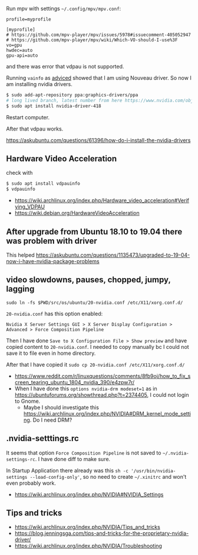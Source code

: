 Run mpv with settings `~/.config/mpv/mpv.conf`:

```
profile=myprofile

[myprofile]
# https://github.com/mpv-player/mpv/issues/5978#issuecomment-405052947
# https://github.com/mpv-player/mpv/wiki/Which-VO-should-I-use%3F
vo=gpu
hwdec=auto
gpu-api=auto
```

and there was error that vdpau is not supported.

Running `vainfo` as [adviced](https://wiki.archlinux.org/index.php/Hardware_video_acceleration#Verification) showed that I am using Nouveau driver. So now I am installing nvidia drivers.

```bash
$ sudo add-apt-repository ppa:graphics-drivers/ppa
# long lived branch, latest number from here https://www.nvidia.com/object/unix.html
$ sudo apt install nvidia-driver-418
```

Restart computer.

After that vdpau works.

https://askubuntu.com/questions/61396/how-do-i-install-the-nvidia-drivers

## Hardware Video Acceleration

check with

```bash
$ sudo apt install vdpauinfo
$ vdpauinfo
```

- https://wiki.archlinux.org/index.php/Hardware_video_acceleration#Verifying_VDPAU
- https://wiki.debian.org/HardwareVideoAcceleration

## After upgrade from Ubuntu 18.10 to 19.04 there was problem with driver

This helped https://askubuntu.com/questions/1135473/upgraded-to-19-04-now-i-have-nvidia-package-problems

## video slowdowns, pauses, chopped, jumpy, lagging

`sudo ln -fs $PWD/src/os/ubuntu/20-nvidia.conf /etc/X11/xorg.conf.d/`

`20-nvidia.conf` has this option enabled:

`Nvidia X Server Settings GUI > X Server Display Configuration > Advanced > Force Composition Pipeline`

Then I have done `Save to X Configuration File > Show preview` and have copied content to `20-nvidia.conf`. I needed to copy manually bc I could not save it to file even in home directory.

After that I have copied it `sudo cp 20-nvidia.conf /etc/X11/xorg.conf.d/`


- https://www.reddit.com/r/linuxquestions/comments/8fb9oj/how_to_fix_screen_tearing_ubuntu_1804_nvidia_390/e4zpw7r/
- When I have done this `options nvidia-drm modeset=1` as in https://ubuntuforums.org/showthread.php?t=2374405, I could not login to Gnome.
  - Maybe I should investigate this https://wiki.archlinux.org/index.php/NVIDIA#DRM_kernel_mode_setting. Do I need DRM?

## .nvidia-setttings.rc

It seems that option `Force Composition Pipeline` is not saved to `~/.nvidia-settings-rc`. I have done diff to make sure.

In Startup Application there already was this `sh -c '/usr/bin/nvidia-settings --load-config-only'`, so no need to create `~/.xinitrc` and won't even probably work.
  - https://wiki.archlinux.org/index.php/NVIDIA#NVIDIA_Settings

## Tips and tricks

- https://wiki.archlinux.org/index.php/NVIDIA/Tips_and_tricks
- https://blog.jenningsga.com/tips-and-tricks-for-the-proprietary-nvidia-driver/
- https://wiki.archlinux.org/index.php/NVIDIA/Troubleshooting
